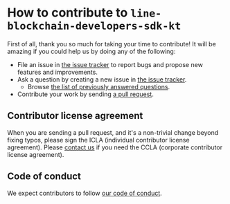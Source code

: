 # How to contribute to `line-blockchain-developers-sdk-kt`

First of all, thank you so much for taking your time to contribute!
It will be amazing if you could help us by doing any of the following:

- File an issue in [the issue tracker](https://github.com/line/line-blockchain-developers-sdk-kt/issues) to report bugs and propose new features and
  improvements.
- Ask a question by creating a new issue in [the issue tracker](https://github.com/line/line-blockchain-developers-sdk-kt/issues).
    - Browse [the list of previously answered questions](https://github.com/line/line-blockchain-developers-sdk-kt/issues?q=is%3Aissue+is%3Aclosed+label%3Aquestion).
- Contribute your work by sending [a pull request](https://github.com/line/line-blockchain-developers-sdk-kt/pulls).

## Contributor license agreement

When you are sending a pull request, and it's a non-trivial change beyond fixing typos, please sign
the ICLA (individual contributor license agreement). Please
[contact us](mailto:dl_oss_dev@linecorp.com) if you need the CCLA (corporate contributor license agreement).

## Code of conduct

We expect contributors to follow [our code of conduct](CODE_OF_CONDUCT.md).
